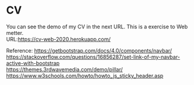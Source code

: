 # CV
You can see the demo of my CV in the next URL. This is a exercise to Web metter.  
URL:https://cv-web-2020.herokuapp.com/

Reference:
https://getbootstrap.com/docs/4.0/components/navbar/  
https://stackoverflow.com/questions/16856287/set-link-of-my-navbar-active-with-bootstrap  
https://themes.3rdwavemedia.com/demo/pillar/  
https://www.w3schools.com/howto/howto_js_sticky_header.asp


